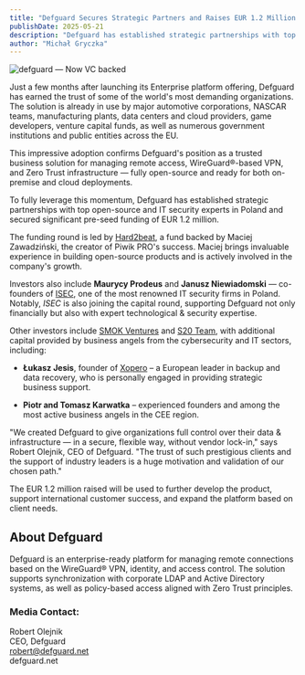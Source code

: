 ```yaml
---
title: "Defguard Secures Strategic Partners and Raises EUR 1.2 Million in Pre-Seed Funding"
publishDate: 2025-05-21
description: "Defguard has established strategic partnerships with top open-source and IT security experts in Poland and secured significant pre-seed funding of EUR 1.2 million, led by Hard2beat and including renowned industry leaders."
author: "Michał Gryczka"
---
```


![defguard — Now VC backed](/images/blog/funding.png)

Just a few months after launching its Enterprise platform offering, Defguard has earned the trust of some of the world's most demanding organizations. The solution is already in use by major automotive corporations, NASCAR teams, manufacturing plants, data centers and cloud providers, game developers, venture capital funds, as well as numerous government institutions and public entities across the EU.

This impressive adoption confirms Defguard's position as a trusted business solution for managing remote access, WireGuard®-based VPN, and Zero Trust infrastructure — fully open-source and ready for both on-premise and cloud deployments.

To fully leverage this momentum, Defguard has established strategic partnerships with top open-source and IT security experts in Poland and secured significant pre-seed funding of EUR 1.2 million.

The funding round is led by [Hard2beat](https://hard2beat.vc/), a fund backed by Maciej Zawadziński, the creator of Piwik PRO's success. Maciej brings invaluable experience in building open-source products and is actively involved in the company's growth.

Investors also include **Maurycy Prodeus** and **Janusz Niewiadomski** — co-founders of [ISEC](https://isec.pl/), one of the most renowned IT security firms in Poland. Notably, *ISEC* is also joining the capital round, supporting Defguard not only financially but also with expert technological & security expertise.

Other investors include [SMOK Ventures](https://www.smok.vc/) and [S20 Team](https://s20.team/), with additional capital provided by business angels from the cybersecurity and IT sectors, including:

- **Łukasz Jesis**, founder of [Xopero](https://xopero.com) – a European leader in backup and data recovery, who is personally engaged in providing strategic business support.

- **Piotr and Tomasz Karwatka** – experienced founders and among the most active business angels in the CEE region.

"We created Defguard to give organizations full control over their data & infrastructure — in a secure, flexible way, without vendor lock-in," says Robert Olejnik, CEO of Defguard. "The trust of such prestigious clients and the support of industry leaders is a huge motivation and validation of our chosen path."

The EUR 1.2 million raised will be used to further develop the product, support international customer success, and expand the platform based on client needs.

## About Defguard

Defguard is an enterprise-ready platform for managing remote connections based on the WireGuard® VPN, identity, and access control. The solution supports synchronization with corporate LDAP and Active Directory systems, as well as policy-based access aligned with Zero Trust principles.

### Media Contact:
Robert Olejnik  
CEO, Defguard  
robert@defguard.net  
defguard.net

